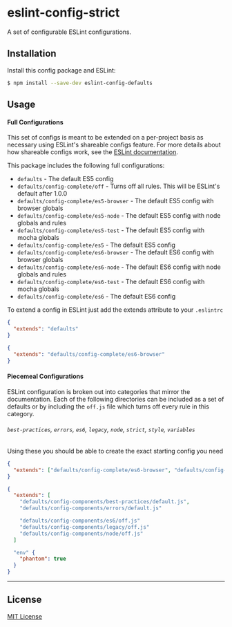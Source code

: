 # eslint-config-strict

A set of configurable ESLint configurations.

## Installation

Install this config package and ESLint:

```bash
$ npm install --save-dev eslint-config-defaults
```

## Usage

#### Full Configurations

This set of configs is meant to be extended on a per-project basis as necessary using ESLint's
shareable configs feature. For more details about how shareable configs work, see the
[ESLint documentation](http://eslint.org/docs/developer-guide/shareable-configs).

This package includes the following full configurations:

- `defaults` - The default ES5 config
- `defaults/config-complete/off` - Turns off all rules. This will be ESLint's default after 1.0.0
- `defaults/config-complete/es5-browser` - The default ES5 config with browser globals
- `defaults/config-complete/es5-node` - The default ES5 config with node globals and rules
- `defaults/config-complete/es5-test` - The default ES5 config with mocha globals
- `defaults/config-complete/es5` - The default ES5 config
- `defaults/config-complete/es6-browser` - The default ES6 config with browser globals
- `defaults/config-complete/es6-node` - The default ES6 config with node globals and rules
- `defaults/config-complete/es6-test` - The default ES6 config with mocha globals
- `defaults/config-complete/es6` - The default ES6 config

To extend a config in ESLint just add the extends attribute to your `.eslintrc`

```json
{
  "extends": "defaults"
}
```

```json
{
  "extends": "defaults/config-complete/es6-browser"
}
```

#### Piecemeal Configurations

ESLint configuration is broken out into categories that mirror the documentation. Each of the
following directories can be included as a set of defaults or by including the `off.js` file which
turns off every rule in this category.

###### `best-practices`, `errors`, `es6`, `legacy`, `node`, `strict`, `style`, `variables`

Using these you should be able to create the exact starting config you need

```json
{
  "extends": ["defaults/config-complete/es6-browser", "defaults/config-components/legacy/defaults.js"]
}
```

```json
{
  "extends": [
    "defaults/config-components/best-practices/default.js",
    "defaults/config-components/errors/default.js"

    "defaults/config-components/es6/off.js"
    "defaults/config-components/legacy/off.js"
    "defaults/config-components/node/off.js"
  ]

  "env" {
    "phantom": true
  }
}
```

***

## License

[MIT License](http://opensource.org/licenses/MIT)

